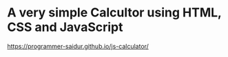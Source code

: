 # A very simple Calcultor using HTML, CSS and JavaScript

<a href="https://programmer-saidur.github.io/js-calculator/" taget="_blank"> https://programmer-saidur.github.io/js-calculator/ </a>
